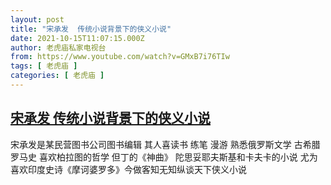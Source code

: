 ```yaml
---
layout: post
title: "宋承发  传统小说背景下的侠义小说"
date: 2021-10-15T11:07:15.000Z
author: 老虎庙私家电视台
from: https://www.youtube.com/watch?v=GMxB7i76TIw
tags: [ 老虎庙 ]
categories: [ 老虎庙 ]
---
```

<!--1634296035000-->
[宋承发  传统小说背景下的侠义小说](https://www.youtube.com/watch?v=GMxB7i76TIw)
------

<div>
宋承发是某民营图书公司图书编辑 其人喜读书 练笔 漫游 熟悉俄罗斯文学 古希腊罗马史 喜欢柏拉图的哲学 但丁的《神曲》 陀思妥耶夫斯基和卡夫卡的小说 尤为喜欢印度史诗《摩诃婆罗多》今做客知无知纵谈天下侠义小说
</div>
